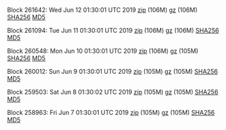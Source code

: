 Block 261642: Wed Jun 12 01:30:01 UTC 2019 [zip](https://files.01coin.io/mainnet/2019-06-12/bootstrap.dat.zip) (106M) [gz](https://files.01coin.io/mainnet/2019-06-12/bootstrap.dat.tar.gz) (106M) [SHA256](https://files.01coin.io/mainnet/2019-06-12/sha256.txt) [MD5](https://files.01coin.io/mainnet/2019-06-12/md5.txt)

Block 261094: Tue Jun 11 01:30:01 UTC 2019 [zip](https://files.01coin.io/mainnet/2019-06-11/bootstrap.dat.zip) (106M) [gz](https://files.01coin.io/mainnet/2019-06-11/bootstrap.dat.tar.gz) (106M) [SHA256](https://files.01coin.io/mainnet/2019-06-11/sha256.txt) [MD5](https://files.01coin.io/mainnet/2019-06-11/md5.txt)

Block 260548: Mon Jun 10 01:30:01 UTC 2019 [zip](https://files.01coin.io/mainnet/2019-06-10/bootstrap.dat.zip) (106M) [gz](https://files.01coin.io/mainnet/2019-06-10/bootstrap.dat.tar.gz) (105M) [SHA256](https://files.01coin.io/mainnet/2019-06-10/sha256.txt) [MD5](https://files.01coin.io/mainnet/2019-06-10/md5.txt)

Block 260012: Sun Jun  9 01:30:01 UTC 2019 [zip](https://files.01coin.io/mainnet/2019-06-09/bootstrap.dat.zip) (105M) [gz](https://files.01coin.io/mainnet/2019-06-09/bootstrap.dat.tar.gz) (105M) [SHA256](https://files.01coin.io/mainnet/2019-06-09/sha256.txt) [MD5](https://files.01coin.io/mainnet/2019-06-09/md5.txt)

Block 259503: Sat Jun  8 01:30:02 UTC 2019 [zip](https://files.01coin.io/mainnet/2019-06-08/bootstrap.dat.zip) (105M) [gz](https://files.01coin.io/mainnet/2019-06-08/bootstrap.dat.tar.gz) (105M) [SHA256](https://files.01coin.io/mainnet/2019-06-08/sha256.txt) [MD5](https://files.01coin.io/mainnet/2019-06-08/md5.txt)

Block 258963: Fri Jun  7 01:30:01 UTC 2019 [zip](https://files.01coin.io/mainnet/2019-06-07/bootstrap.dat.zip) (105M) [gz](https://files.01coin.io/mainnet/2019-06-07/bootstrap.dat.tar.gz) (105M) [SHA256](https://files.01coin.io/mainnet/2019-06-07/sha256.txt) [MD5](https://files.01coin.io/mainnet/2019-06-07/md5.txt)
